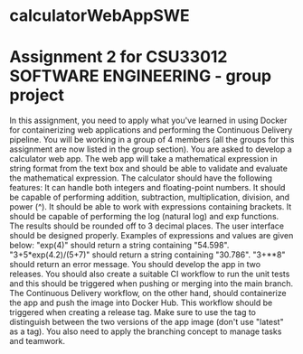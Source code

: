 # calculatorWebAppSWE
# Assignment 2 for CSU33012 SOFTWARE ENGINEERING - group project
In this assignment, you need to apply what you've learned in using Docker for containerizing web applications and performing the Continuous Delivery pipeline.
You will be working in a group of 4 members (all the groups for this assignment are now listed in the group section). You are asked to develop a calculator web app.
The web app will take a mathematical expression in string format from the text box and should be able to validate and evaluate the mathematical expression. 
The calculator should have the following features: 
It can handle both integers and floating-point numbers. 
It should be capable of performing addition, subtraction, multiplication, division, and power (^).
It should be able to work with expressions containing brackets. It should be capable of performing the log (natural log) and exp functions.
The results should be rounded off to 3 decimal places. 
The user interface should be designed properly. 
Examples of expressions and values are given below: 
"exp(4)" should return a string containing "54.598". 
"3+5*exp(4.2)/(5+7)" should return a string containing "30.786". 
"3+**8" should return an error message. 
You should develop the app in two releases. 
You should also create a suitable CI workflow to run the unit tests and this should be triggered when pushing or merging into the main branch.
The Continuous Delivery workflow, on the other hand, should containerize the app and push the image into Docker Hub. 
This workflow should be triggered when creating a release tag.
Make sure to use the tag to distinguish between the two versions of the app image (don't use "latest" as a tag).
You also need to apply the branching concept to manage tasks and teamwork.
